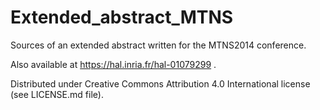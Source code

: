 Extended_abstract_MTNS
======================

Sources of an extended abstract written for the MTNS2014 conference.

Also available at https://hal.inria.fr/hal-01079299 .

Distributed under Creative Commons Attribution 4.0 International license (see LICENSE.md file).

